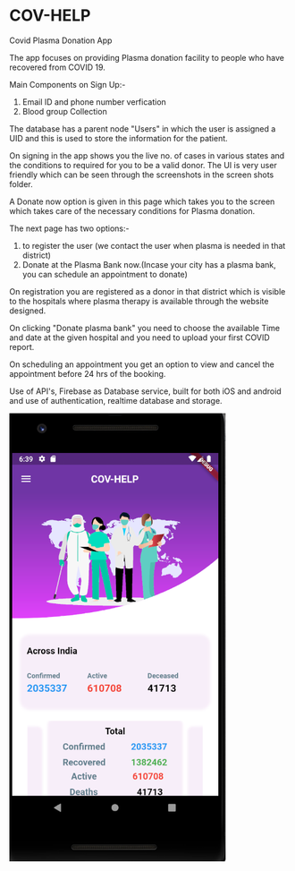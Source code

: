 # COV-HELP

Covid Plasma Donation App

The app focuses on providing Plasma donation facility to people who have recovered from COVID 19. 

Main Components on Sign Up:- 

1) Email ID and phone number verfication
2) Blood group Collection

The database has a parent node "Users" in which the user is assigned a UID and this is used to store the information for the patient.

On signing in the app shows you the live no. of cases in various states and the conditions to required for you to be a valid donor. 
The UI is very user friendly which can be seen through the screenshots in the screen shots folder.

A Donate now option is given in this page which takes you to the screen which takes care of the necessary conditions for Plasma donation.

The next page has two options:-

1) to register the user (we contact the user when plasma is needed in that district)
2) Donate at the Plasma Bank now.(Incase your city has a plasma bank, you can schedule an appointment to donate)

On registration you are registered as a donor in that district which is visible to the hospitals where plasma therapy is available through the website designed.

On clicking "Donate plasma bank" you need to choose the available Time and date at the given hospital and you need to upload your first COVID report.

On scheduling an appointment you get an option to view and cancel the appointment before 24 hrs of the booking.

Use of API's, Firebase as Database service, built for both iOS and android and use of authentication, realtime database and storage. 
    
![](Screenshots/Screenshot%20from%202020-08-07%2018-39-46.png)

    
      
    

